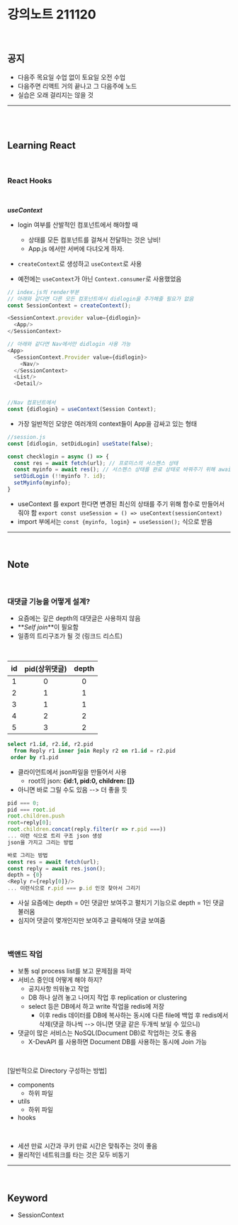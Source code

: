 # 강의노트 211120

<br>

## **공지**

- 다음주 목요일 수업 없이 토요일 오전 수업
- 다음주면 리액트 거의 끝나고 그 다음주에 노드
- 실습은 오래 걸리지는 않을 것

---

<br><br>

## **Learning React**

<br>

### **React Hooks**

<br>

**_useContext_**

- login 여부를 산발적인 컴포넌트에서 해야할 때

  - 상태를 모든 컴포넌트를 걸쳐서 전달하는 것은 낭비!
  - App.js 에서만 서버에 다녀오게 하자.

- `createContext`로 생성하고 `useContext`로 사용
- 예전에는 `useContext`가 아닌 `Context.consumer`로 사용했었음

```js
// index.js의 render부분
// 아래와 같다면 다른 모든 컴포넌트에서 didlogin을 추가해줄 필요가 없음
const SessionContext = createContext();

<SessionContext.provider value={didlogin}>
  <App/>
</SessionContext>

// 아래와 같다면 Nav에서만 didlogin 사용 가능
<App>
  <SessionContext.Provider value={didlogin}>
    <Nav/>
  </SessionContext>
  <List/>
  <Detail/>


//Nav 컴포넌트에서
const {didlogin} = useContext(Session Context);
```

- 가장 일반적인 모양은 여러개의 context들이 App을 감싸고 있는 형태

```js
//session.js
const [didlogin, setDidLogin] useState(false);

const checklogin = async () => {
  const res = await fetch(url); // 프로미스의 서스펜스 상태
  const myinfo = await res(); // 서스펜스 상태를 완료 상태로 바꿔주기 위해 await 2번 쓴 것
  setDidLogin (!!myinfo ?. id);
  setMyinfo(myinfo);
}
```

- useContext 를 export 한다면 변경된 최신의 상태를 주기 위해 함수로 만들어서 줘야 함 `export const useSession = () => useContext(sessionContext)`
- import 부에서는 `const {myinfo, login} = useSession();` 식으로 받음

---

<br>

## **Note**

<br>

### **대댓글 기능을 어떻게 설계?**

- 요즘에는 깊은 depth의 대댓글은 사용하지 않음
- **_Self join_**이 필요함
- 일종의 트리구조가 될 것 (링크드 리스트)

<br>

| id  | pid(상위댓글) | depth |
| :-: | :-----------: | :---: |
|  1  |       0       |   0   |
|  2  |       1       |   1   |
|  3  |       1       |   1   |
|  4  |       2       |   2   |
|  5  |       3       |   2   |

```sql
select r1.id, r2.id, r2.pid
  from Reply r1 inner join Reply r2 on r1.id = r2.pid
 order by r1.pid
```

- 클라이언트에서 json파일을 만들어서 사용
  - root의 json: **{id:1, pid:0, children: []}**
- 아니면 바로 그릴 수도 있음 --> 더 좋을 듯

```js
pid === 0;
pid === root.id
root.children.push
root=reply[0];
root.children.concat(reply.filter(r => r.pid ===))
... 이런 식으로 트리 구조 json 생성
json을 가지고 그리는 방법

바로 그리는 방법
const res = await fetch(url);
const reply = await res.json();
depth = {0}
<Reply r={reply[0]}/>
... 이런식으로 r.pid === p.id 인것 찾아서 그리기
```

- 사실 요즘에는 depth = 0인 댓글만 보여주고 펼치기 기능으로 depth = 1인 댓글 불러옴
- 심지어 댓글이 몇개인지만 보여주고 클릭해야 댓글 보여줌

<br>

### **백앤드 작업**

- 보통 sql process list를 보고 문제점을 파악
- 서비스 중인데 어떻게 해야 하지?
  - 공지사항 띄워놓고 작업
  - DB 하나 살려 놓고 나머지 작업 후 replication or clustering
  - select 등은 DB에서 하고 write 작업을 redis에 저장
    - 이후 redis 데이터를 DB에 복사하는 동시에 다른 file에 백업 후 redis에서 삭제(댓글 하나씩 --> 아니면 댓글 같은 두개씩 보일 수 있으니)
- 댓글이 많은 서비스는 NoSQL(Document DB)로 작업하는 것도 좋음
  - X-DevAPI 를 사용하면 Document DB를 사용하는 동시에 Join 가능

<br>

[일반적으로 Directory 구성하는 방법]

- components
  - 하위 파일
- utils
  - 하위 파일
- hooks

<br>

- 세션 만료 시간과 쿠키 만료 시간은 맞춰주는 것이 좋음
- 물리적인 네트워크를 타는 것은 모두 비동기

---

<br>

## **Keyword**

- SessionContext
